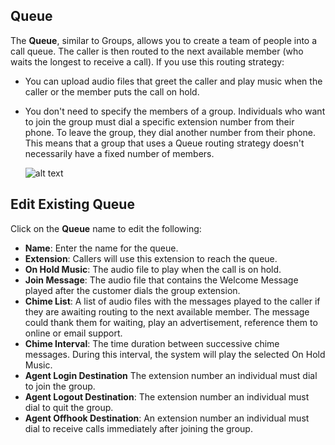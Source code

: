 ## Queue
The **Queue**, similar to Groups, allows you to create a team of people into a call queue. The caller is then routed to the next available member (who waits the longest to receive a call). If you use this routing strategy:

+ You can upload audio files that greet the caller and play music when the caller or the member puts the call on hold.
+ You don't need to specify the members of a group. Individuals who want to join the group must dial a specific extension number from their phone. To leave the group, they dial another number from their phone. This means that a group that uses a Queue routing strategy doesn't necessarily have a fixed number of members. 

    ![alt text][queue]

## Edit Existing Queue
Click on the **Queue** name to edit the following:

+ **Name**: Enter the name for the queue.
+ **Extension**: Callers will use this extension to reach the queue.
+ **On Hold Music**: The audio file to play when the call is on hold.
+ **Join Message**: The audio file that contains the Welcome Message played after the customer dials the group extension.
+ **Chime List**: A list of audio files with the messages played to the caller if they are awaiting routing to the next available member. The message could thank them for waiting, play an advertisement, reference them to online or email support.
+ **Chime Interval**: The time duration between successive chime messages. During this interval, the system will play the selected On Hold Music.
+ **Agent Login Destination** The extension number an individual must dial to join the group.
+ **Agent Logout Destination**: The extension number an individual must dial to quit the group.
+ **Agent Offhook Destination**: An extension number an individual must dial to receive calls immediately after joining the group.


[queue]: /customer-portal/img/queue.png "Call Queue"
